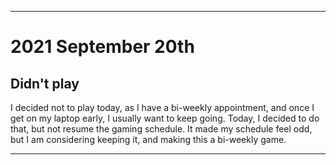 
***

# 2021 September 20th

## Didn't play  

I decided not to play today, as I have a bi-weekly appointment, and once I get on my laptop early, I usually want to keep going. Today, I decided to do that, but not resume the gaming schedule. It made my schedule feel odd, but I am considering keeping it, and making this a bi-weekly game.

***
